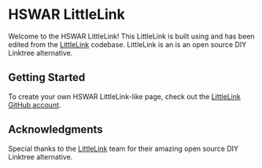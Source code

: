 # HSWAR LittleLink

Welcome to the HSWAR LittleLink! This LittleLink is built using and has been edited from the [LittleLink](https://github.com/sethcottle/littlelink/tree/main) codebase. LittleLink is an is an open source DIY Linktree alternative.

## Getting Started

To create your own HSWAR LittleLink-like page, check out the [LittleLink GitHub account](https://github.com/sethcottle/littlelink/tree/main).

## Acknowledgments

Special thanks to the [LittleLink](https://littlelink.io) team for their amazing open source DIY Linktree alternative.

